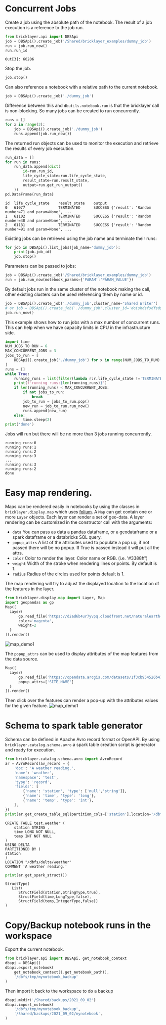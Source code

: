 # Concurrent Jobs

Create a job using the absolute path of the notebook. The result of a job execution is a reference to the job run.

```python
from bricklayer.api import DBSApi
job = DBSApi().create_job('/Shared/bricklayer_examples/dummy_job')
run = job.run_now()
run.run_id
```
```
Out[3]: 60286
```
Stop the job.
```python
job.stop()
```
Can also reference a notebook with a relative path to the current notebook.
```python
job = DBSApi().create_job('./dummy_job')
```
Difference between this and `dbutils.notebook.run` is that the bricklayer call is non-blocking. So many jobs can be created to run concurrently.
```python
runs = []
for x in range(3):
    job = DBSApi().create_job('./dummy_job')
    runs.append(job.run_now())
```
The returned run objects can be used to monitor the execution and retrieve the results of every job execution.
```python
run_data = []
for run in runs:
    run_data.append(dict(
        id=run.run_id,
        life_cycle_state=run.life_cycle_state,
        result_state=run.result_state,
        output=run.get_run_output()
    ))
pd.DataFrame(run_data)
```

```
id	life_cycle_state	result_state	output
0	61077	            TERMINATED	    SUCCESS	{'result': 'Random number=71 and param=None', ...
1	61102	            TERMINATED	    SUCCESS	{'result': 'Random number=40 and param=None', ...
2	61131	            TERMINATED	    SUCCESS	{'result': 'Random number=91 and param=None', ...
```
Existing jobs can be retrieved using the job name and terminate their runs:
```python
for job in DBSApi().list_jobs(job_name='dummy_job'):
    print(job.job_id)
    job.stop()
```
Parameters can be passed to jobs:
```python
job = DBSApi().create_job('/Shared/bricklayer_examples/dummy_job')
run = job.run_now(notebook_params={'PARAM':'PARAM_VALUE'})
```
By default jobs run in the same cluster of the notebook making the call, other existing clusters can be used referencing them by name or id.
```python
job = DBSApi().create_job('./dummy_job',cluster_name='Shared Writer')
# or job = DBSApi().create_job('./dummy_job',cluster_id='doishdsfsdfsd9f80dfsdf098')
job.run_now()
```
This example shows how to run jobs with a max number of concurrent runs. This can help when we have capacity limits in CPU in the infrastructure side.
```python
import time
NUM_JOBS_TO_RUN = 6
MAX_CONCURRENT_JOBS = 3
jobs_to_run = [
    DBSApi().create_job('./dummy_job') for x in range(NUM_JOBS_TO_RUN)
]
runs = []
while True:
    running_runs = list(filter(lambda r:r.life_cycle_state !='TERMINATED', runs))
    print(f'running runs:{len(running_runs)}')
    if len(running_runs) < MAX_CONCURRENT_JOBS:
        if not jobs_to_run:
            break
        job_to_run = jobs_to_run.pop()
        new_run = job_to_run.run_now()
        runs.append(new_run)
    else:
        time.sleep(2)
print('done')
```
Jobs will run but there will be no more than 3 jobs running concurrently.
```
running runs:0
running runs:1
running runs:2
running runs:3
...
running runs:3
running runs:2
done
```

# Easy map rendering.
Maps can be rendered easily in notebooks by using the classes in `bricklayer.display.map` which uses [folium](https://github.com/python-visualization/folium). A `Map` can get contain one or more `Layer` objects. Each layer can render a set of geo-data. A layer rendering can be customized in the constructor call with the arguments:

- `data` You can pass as data a pandas dataframe, or a geodataframe or a spark dataframe or a databricks SQL query.
- `popup_attrs` A list of the attributes used to populate a pop up, if not passed there will be no popup. If True is passed instead it will put all the attrs.
- `color` Color to render the layer. Color name or RGB. (i.e. '#3388ff')
- `weight` Width of the stroke when rendering lines or points. By default is 1.
- `radius` Radius of the circles used for points default is 1.

The map rendering will try to adjust the displayed location to the location of the features in the layer.

```python
from bricklayer.display.map import Layer, Map
import geopandas as gp
Map([
  Layer(
      gp.read_file('https://d2ad6b4ur7yvpq.cloudfront.net/naturalearth-3.3.0/ne_110m_populated_places_simple.geojson'),
      color='magenta',
      weight=2
  )
]).render()
```
![map_demo1](map_demo1.png)

The `popup_attrs` can be used to display attributes of the map features from the data source.
```python
Map([
  Layer(
      gp.read_file('https://opendata.arcgis.com/datasets/1f3cb954526b471596dbffa30e56bb32_0.geojson'),
      popup_attrs=['SITE_NAME']
  )
]).render()
```
Then click over the features can render a pop-up with the attributes values for the given feature.
![map_demo1](map_demo2.png)


# Schema to spark table generator
Schema can be defined in Apache Avro record format or OpenAPI. By using `bricklayer.catalog.schema.avro` a spark table creation script is generator and ready for execution.

```python
from bricklayer.catalog.schema.avro import AvroRecord
ar = AvroRecord(av_record = {
    'doc': 'A weather reading.',
    'name': 'weather',
    'namespace': 'test',
    'type': 'record',
    'fields': [
        {'name': 'station', 'type': ['null','string']},
        {'name': 'time', 'type': 'long'},
        {'name': 'temp', 'type': 'int'},
    ],
})
print(ar.get_create_table_sql(partition_cols=['station'],location='/dbfs/delta/weather'))
```
```
CREATE TABLE test.weather (
	station STRING ,
	time LONG NOT NULL,
	temp INT NOT NULL
)
USING DELTA
PARTITIONED BY (
station
)
LOCATION "/dbfs/delta/weather"
COMMENT 'A weather reading.'
```

```python
print(ar.get_spark_struct())
```
```
StructType(
   List(
      StructField(station,StringType,true),
      StructField(time,LongType,false),
      StructField(temp,IntegerType,false))
)
```

# Copy/Backup notebook runs in the workspace

Export the current notebook.

```python
from bricklayer.api import DBSApi, get_notebook_context
dbapi = DBSApi()
dbapi.export_notebook(
    get_notebook_context().get_notebook_path(),
    '/dbfs/tmp/mynotebook_backup'
)
```

Then import it back to the workspace to do a backup
```python
dbapi.mkdir('/Shared/backups/2021_09_02')
dbapi.import_notebook(
    '/dbfs/tmp/mynotebook_backup',
    '/Shared/backups/2021_09_02/mynotebook',
)
```